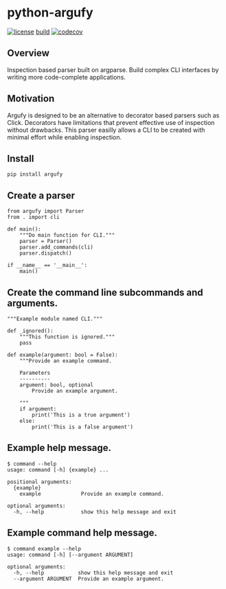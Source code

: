 # python-argufy

[![license](https://img.shields.io/badge/License-Apache%202.0-blue.svg)](https://opensource.org/licenses/Apache-2.0)
[build](https://github.com/kuwv/python-argufy/actions/workflows/ci.yml/badge.svg?branch=main)
[![codecov](https://codecov.io/gh/kuwv/python-argufy/branch/master/graph/badge.svg)](https://codecov.io/gh/kuwv/python-argufy)

## Overview

Inspection based parser built on argparse. Build complex CLI interfaces by
writing more code-complete applications.

## Motivation

Argufy is designed to be an alternative to decorator based parsers such as
Click. Decorators have limitations that prevent effective use of inspection
without drawbacks. This parser easilly allows a CLI to be created with minimal
effort while enabling inspection.

## Install

`pip install argufy`

## Create a parser

```
from argufy import Parser
from . import cli

def main():
    """Do main function for CLI."""
    parser = Parser()
    parser.add_commands(cli)
    parser.dispatch()

if __name__ == '__main__':
    main()
```

## Create the command line subcommands and arguments.

```
"""Example module named CLI."""

def _ignored():
    """This function is ignored."""
    pass

def example(argument: bool = False):
    """Provide an example command.

    Parameters
    ----------
    argument: bool, optional
        Provide an example argument.

    """
    if argument:
        print('This is a true argument')
    else:
        print('This is a false argument')
```

## Example help message.

```
$ command --help
usage: command [-h] {example} ...

positional arguments:
  {example}
    example             Provide an example command.

optional arguments:
  -h, --help            show this help message and exit
```

## Example command help message.

```
$ command example --help
usage: command [-h] [--argument ARGUMENT]

optional arguments:
  -h, --help           show this help message and exit
  --argument ARGUMENT  Provide an example argument.
```
